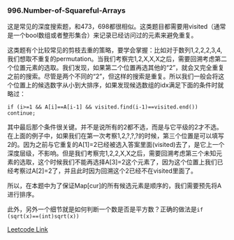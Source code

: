 ### 996.Number-of-Squareful-Arrays

这是常见的深度搜索题，和473，698都很相似。这类题目都需要用visited（通常是一个bool数组或者整形集合）来记录已经访问过的元素来避免重复。

这类题有个比较常见的剪枝去重的策略，要学会掌握：比如对于数列1,2,2,2,3,4,我们想取不重复的permutation。当我们考察完1,2,X,X,X之后，需要回溯考虑第二个位置元素的选取。我们发现，如果第二个位置再选其他的“2”，就会又完全重复之前的搜索。尽管是两个不同的“2”，但这样的搜索是重复。所以我们一般会将这个位置上的候选数字从小到大排序，如果发现候选数组的idx满足下面的条件时就略过：
```
if (i>=1 && A[i]==A[i-1] && visited.find(i-1)==visited.end()) continue;
```
其中最后那个条件很关键。并不是说所有的2都不选，而是与它平级的2才不选。在上面的例子中，如果我们在第一次考察1,2,?,?,?的时候，第三个位置是可以填写2的。因为之前与它重复的A[1]=2已经被选入答案里面(visited)去了，是它上一个深度层级，不影响。但是我们考察完1,2,2,X,X之后，需要回溯考虑第三个未知元素的选取，这个时候我们不能再选择A[3]=2这个元素了，因为这个位置上我们已经考察过A[2]=2了，并且此时因为回溯这个2已经不在visited里面了。

所以，在本题中为了保证Map[cur]的所有候选元素是顺序的，我们需要预先将A进行排序。

此外，另外一个细节就是如何判断一个数是否是平方数？正确的做法是```if (sqrt(x)==(int)sqrt(x))```


[Leetcode Link](https://leetcode.com/problems/number-of-squareful-arrays)